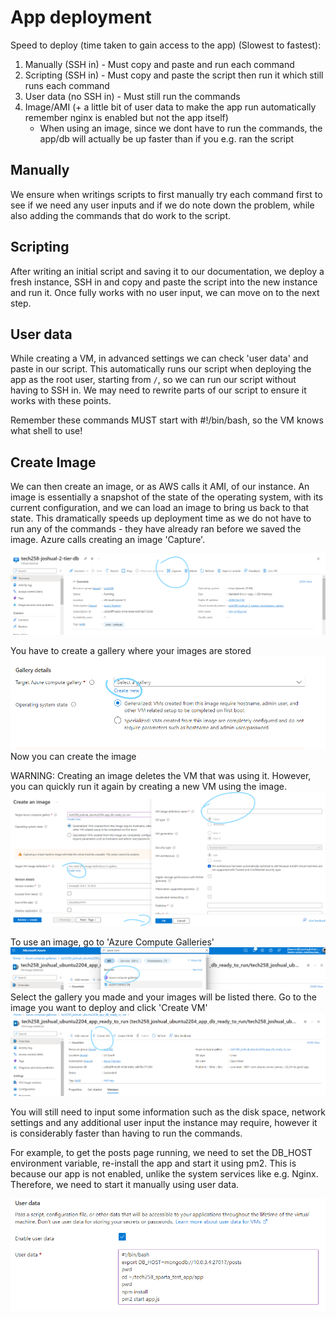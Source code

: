 # App deployment

Speed to deploy (time taken to gain access to the app) (Slowest to fastest):
1. Manually (SSH in) - Must copy and paste and run each command
2. Scripting (SSH in) - Must copy and paste the script then run it which still runs each command
3. User data (no SSH in) - Must still run the commands
4. Image/AMI (+ a little bit of user data to make the app run automatically remember nginx is enabled but not the app itself)
   -   When using an image, since we dont have to run the commands, the app/db will actually be up faster than if you e.g. ran the script

## Manually

We ensure when writings scripts to first manually try each command first to see if we need any user inputs and if we do note down the problem, while also adding the commands that do work to the script.

## Scripting

After writing an initial script and saving it to our documentation, we deploy a fresh instance, SSH in and copy and paste the script into the new instance and run it. Once fully works with no user input, we can move on to the next step.

## User data

While creating a VM, in advanced settings we can check 'user data' and paste in our script. This automatically runs our script when deploying the app as the root user, starting from `/`, so we can run our script without having to SSH in. We may need to rewrite parts of our script to ensure it works with these points.

Remember these commands MUST start with #!/bin/bash, so the VM knows what shell to use!

## Create Image

We can then create an image, or as AWS calls it AMI, of our instance. An image is essentially a snapshot of the state of the operating system, with its current configuration, and we can load an image to bring us back to that state. This dramatically speeds up deployment time as we do not have to run any of the commands - they have already ran before we saved the image. Azure calls creating an image 'Capture'. 

![alt text](levels_of_automation_images/image.png)

You have to create a gallery where your images are stored
![alt text](levels_of_automation_images/image_cr.png)
Now you can create the image

WARNING: Creating an image deletes the VM that was using it. However, you can quickly run it again by creating a new VM using the image. 
![alt text](levels_of_automation_images/image-1.png)

To use an image, go to 'Azure Compute Galleries'
![alt text](levels_of_automation_images/image-2.png)
Select the gallery you made and your images will be listed there. Go to the image you want to deploy and click 'Create VM' 
![alt text](levels_of_automation_images/image-3.png)

You will still need to input some information such as the disk space, network settings and any additional user input the instance may require, however it is considerably faster than having to run the commands.

For example, to get the posts page running, we need to set the DB_HOST environment variable, re-install the app and start it using pm2. This is because our app is not enabled, unlike the system services like e.g. Nginx. Therefore, we need to start it manually using user data.

![alt text](levels_of_automation_images/image-5.png)